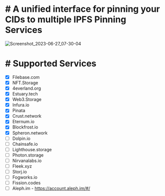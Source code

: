 # # A unified interface for pinning your CIDs to multiple IPFS Pinning Services

![Screenshot_2023-06-27_07-30-04](https://github.com/kienngo98/ipfs-remote-pin/assets/26052673/4044be60-55ef-4cc3-820a-28991670a20b)


# # Supported Services
- [x] Filebase.com
- [x] NFT.Storage
- [x] 4everland.org
- [x] Estuary.tech
- [x] Web3.Storage
- [x] Infura.io
- [x] Pinata
- [x] Crust.network
- [x] Eternum.io
- [x] Blockfrost.io
- [x] Spheron.network
- [ ] Dolpin.io
- [ ] Chainsafe.io
- [ ] Lighthouse.storage
- [ ] Photon.storage
- [ ] Nirvanalabs.io
- [ ] Fleek.xyz
- [ ] Storj.io
- [ ] Fogworks.io
- [ ] Fission.codes
- [ ] Aleph.im - https://account.aleph.im/#/
